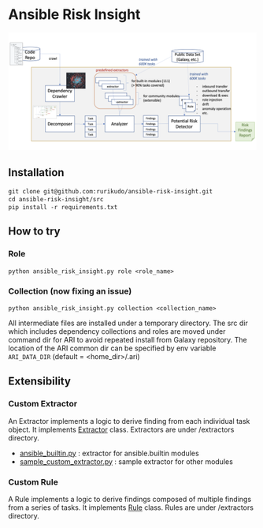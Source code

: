 # Ansible Risk Insight 

![ari arch](doc/images/ari-arch.png)


## Installation
```
git clone git@github.com:rurikudo/ansible-risk-insight.git
cd ansible-risk-insight/src
pip install -r requirements.txt
```

## How to try

### Role
```
python ansible_risk_insight.py role <role_name>
```

### Collection (now fixing an issue)
```
python ansible_risk_insight.py collection <collection_name>
```

All intermediate files are installed under a temporary directory. 
The src dir which includes dependency collections and roles are moved under command dir for ARI to avoid repeated install from Galaxy repository.
The location of the ARI common dir can be specified by env variable `ARI_DATA_DIR` (default = <home_dir>/.ari)

## Extensibility

### Custom Extractor

An Extractor implements a logic to derive finding from each individual task object. It implements [Extractor](src/extractors/base.py#L1-L9) class. Extractors are under /extractors directory. 
- [ansible_builtin.py](src/extractors/ansible_builtin.py) : extractor for ansible.builtin modules
- [sample_custom_extractor.py](src/extractors/ansible_builtin.py) : sample extractor for other modules 

### Custom Rule
A Rule implements a logic to derive findings composed of multiple findings from a series of tasks. It implements [Rule](src/extractors/base.py#L1-L9) class. Rules are under /extractors directory. 


